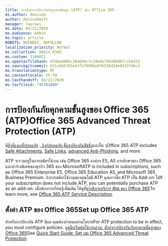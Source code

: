 ```yaml
---
title: การตั้งค่าการป้องกันภัยคุกคามขั้นสูง (ATP) ของ Office 365
ms.author: deniseb
author: denisebmsft
manager: laurawi
ms.date: 04/21/2020
ms.audience: Admin
ms.topic: article
ROBOTS: NOINDEX, NOFOLLOW
localization_priority: Normal
ms.collection: Admin_O365
ms.custom: 3100021
ms.openlocfilehash: dfd6e900bc364699c7c19bda795408d87ccb4333
ms.sourcegitcommit: 631cbb5f03e5371f0995e976536d24e9d13746c3
ms.translationtype: MT
ms.contentlocale: th-TH
ms.lasthandoff: 04/22/2020
ms.locfileid: "43761689"
---
```

# <a name="office-365-advanced-threat-protection-atp"></a><span data-ttu-id="6ac5e-102">การป้องกันภัยคุกคามขั้นสูงของ Office 365 (ATP)</span><span class="sxs-lookup"><span data-stu-id="6ac5e-102">Office 365 Advanced Threat Protection (ATP)</span></span>

<span data-ttu-id="6ac5e-103">มี[สิ่งที่แนบที่ปลอดภัย](https://docs.microsoft.com/office365/securitycompliance/atp-safe-attachments) [, ลิงก์ปลอดภัย](https://docs.microsoft.com/office365/securitycompliance/atp-safe-links),[ขั้นสูงป้องกันฟิชชิ่ง](https://docs.microsoft.com/office365/securitycompliance/atp-anti-phishing)และอื่น ๆ</span><span class="sxs-lookup"><span data-stu-id="6ac5e-103">Office 365 ATP includes [Safe Attachments](https://docs.microsoft.com/office365/securitycompliance/atp-safe-attachments), [Safe Links](https://docs.microsoft.com/office365/securitycompliance/atp-safe-links), [advanced Anti-Phishing](https://docs.microsoft.com/office365/securitycompliance/atp-anti-phishing), and more.</span></span> 

<span data-ttu-id="6ac5e-104">ATP จะรวมอยู่ในการสมัครใช้งาน เช่น Office 365 องค์กร E5, A5 การศึกษาของ Office 365 และค่าจ้างพิเศษของธุรกิจ 365 ของ Microsoft</span><span class="sxs-lookup"><span data-stu-id="6ac5e-104">ATP is included in subscriptions, such as Office 365 Enterprise E5, Office 365 Education A5, and Microsoft 365 Business Premium.</span></span> <span data-ttu-id="6ac5e-105">ถ้าการสมัครใช้งานของคุณไม่มี ATP คุณอาจซื้อ ATP เป็น Add-on ได้</span><span class="sxs-lookup"><span data-stu-id="6ac5e-105">If your subscription does not include ATP, you can potentially purchase ATP as an add-on.</span></span> <span data-ttu-id="6ac5e-106">เมื่อต้องการเรียนรู้เพิ่มเติม ให้ดูที่[คําอธิบายบริการ Atp ของ Office 365](https://docs.microsoft.com/office365/servicedescriptions/office-365-advanced-threat-protection-service-description)</span><span class="sxs-lookup"><span data-stu-id="6ac5e-106">To learn more, see [Office 365 ATP Service Description](https://docs.microsoft.com/office365/servicedescriptions/office-365-advanced-threat-protection-service-description).</span></span>

## <a name="set-up-office-365-atp"></a><span data-ttu-id="6ac5e-107">ตั้งค่า ATP ของ Office 365</span><span class="sxs-lookup"><span data-stu-id="6ac5e-107">Set up Office 365 ATP</span></span>

<span data-ttu-id="6ac5e-108">สําหรับการป้องกัน ATP มีผล คุณต้องกําหนดค่านโยบาย</span><span class="sxs-lookup"><span data-stu-id="6ac5e-108">For ATP protection to be in effect, you must configure policies.</span></span> <span data-ttu-id="6ac5e-109">ดู[คู่มือเริ่มต้นใช้งานด่วน: ตั้งค่าการป้องกันภัยคุกคามขั้นสูงของ Office 365](https://docs.microsoft.com/office365/securitycompliance/checklist-atp-setup)</span><span class="sxs-lookup"><span data-stu-id="6ac5e-109">See [Quick Start Guide: Set up Office 365 Advanced Threat Protection](https://docs.microsoft.com/office365/securitycompliance/checklist-atp-setup).</span></span>

